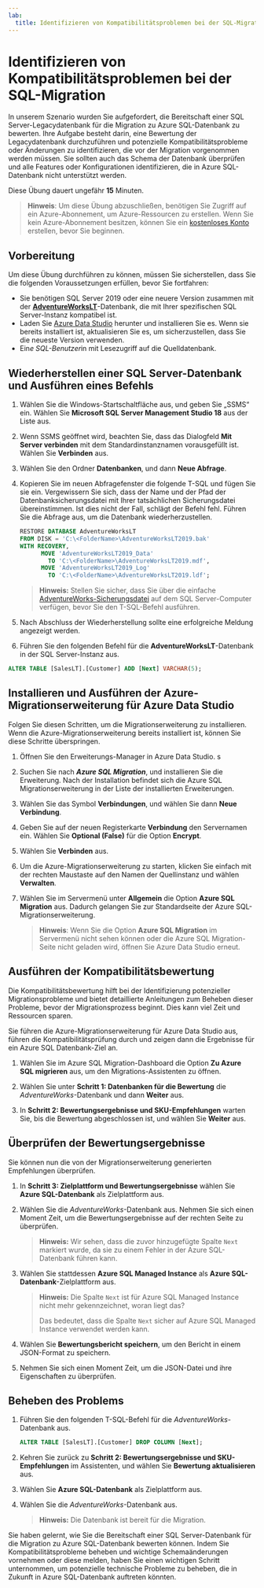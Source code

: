 ```yaml
---
lab:
  title: Identifizieren von Kompatibilitätsproblemen bei der SQL-Migration
---
```


# Identifizieren von Kompatibilitätsproblemen bei der SQL-Migration

In unserem Szenario wurden Sie aufgefordert, die Bereitschaft einer SQL Server-Legacydatenbank für die Migration zu Azure SQL-Datenbank zu bewerten. Ihre Aufgabe besteht darin, eine Bewertung der Legacydatenbank durchzuführen und potenzielle Kompatibilitätsprobleme oder Änderungen zu identifizieren, die vor der Migration vorgenommen werden müssen. Sie sollten auch das Schema der Datenbank überprüfen und alle Features oder Konfigurationen identifizieren, die in Azure SQL-Datenbank nicht unterstützt werden.

Diese Übung dauert ungefähr **15** Minuten.

> **Hinweis**: Um diese Übung abzuschließen, benötigen Sie Zugriff auf ein Azure-Abonnement, um Azure-Ressourcen zu erstellen. Wenn Sie kein Azure-Abonnement besitzen, können Sie ein [kostenloses Konto](https://azure.microsoft.com/free/?azure-portal=true) erstellen, bevor Sie beginnen.

## Vorbereitung

Um diese Übung durchführen zu können, müssen Sie sicherstellen, dass Sie die folgenden Voraussetzungen erfüllen, bevor Sie fortfahren:

- Sie benötigen SQL Server 2019 oder eine neuere Version zusammen mit der [**AdventureWorksLT**](https://learn.microsoft.com/sql/samples/adventureworks-install-configure#download-backup-files)-Datenbank, die mit Ihrer spezifischen SQL Server-Instanz kompatibel ist.
- Laden Sie [Azure Data Studio](https://learn.microsoft.com/sql/azure-data-studio/download-azure-data-studio) herunter und installieren Sie es. Wenn sie bereits installiert ist, aktualisieren Sie es, um sicherzustellen, dass Sie die neueste Version verwenden.
- Ein*e SQL-Benutzer*in mit Lesezugriff auf die Quelldatenbank.

## Wiederherstellen einer SQL Server-Datenbank und Ausführen eines Befehls

1. Wählen Sie die Windows-Startschaltfläche aus, und geben Sie „SSMS“ ein. Wählen Sie **Microsoft SQL Server Management Studio 18** aus der Liste aus.  

1. Wenn SSMS geöffnet wird, beachten Sie, dass das Dialogfeld **Mit Server verbinden** mit dem Standardinstanznamen vorausgefüllt ist. Wählen Sie **Verbinden** aus.

1. Wählen Sie den Ordner **Datenbanken**, und dann **Neue Abfrage**.

1. Kopieren Sie im neuen Abfragefenster die folgende T-SQL und fügen Sie sie ein. Vergewissern Sie sich, dass der Name und der Pfad der Datenbanksicherungsdatei mit Ihrer tatsächlichen Sicherungsdatei übereinstimmen. Ist dies nicht der Fall, schlägt der Befehl fehl. Führen Sie die Abfrage aus, um die Datenbank wiederherzustellen.

    ```sql
    RESTORE DATABASE AdventureWorksLT
    FROM DISK = 'C:\<FolderName>\AdventureWorksLT2019.bak'
    WITH RECOVERY,
          MOVE 'AdventureWorksLT2019_Data' 
            TO 'C:\<FolderName>\AdventureWorksLT2019.mdf',
          MOVE 'AdventureWorksLT2019_Log'
            TO 'C:\<FolderName>\AdventureWorksLT2019.ldf';
    ```

    > **Hinweis:** Stellen Sie sicher, dass Sie über die einfache [AdventureWorks-Sicherungsdatei](https://learn.microsoft.com/sql/samples/adventureworks-install-configure#download-backup-files) auf dem SQL Server-Computer verfügen, bevor Sie den T-SQL-Befehl ausführen.

1. Nach Abschluss der Wiederherstellung sollte eine erfolgreiche Meldung angezeigt werden.

1. Führen Sie den folgenden Befehl für die **AdventureWorksLT**-Datenbank in der SQL Server-Instanz aus.

```sql
ALTER TABLE [SalesLT].[Customer] ADD [Next] VARCHAR(5);
```

## Installieren und Ausführen der Azure-Migrationserweiterung für Azure Data Studio

Folgen Sie diesen Schritten, um die Migrationserweiterung zu installieren. Wenn die Azure-Migrationserweiterung bereits installiert ist, können Sie diese Schritte überspringen.

1. Öffnen Sie den Erweiterungs-Manager in Azure Data Studio. s

1. Suchen Sie nach ***Azure SQL Migration***, und installieren Sie die Erweiterung. Nach der Installation befindet sich die Azure SQL Migrationserweiterung in der Liste der installierten Erweiterungen.

1. Wählen Sie das Symbol **Verbindungen**, und wählen Sie dann **Neue Verbindung**. 

1. Geben Sie auf der neuen Registerkarte **Verbindung** den Servernamen ein. Wählen Sie **Optional (False)** für die Option **Encrypt**.

1. Wählen Sie **Verbinden** aus. 

1. Um die Azure-Migrationserweiterung zu starten, klicken Sie einfach mit der rechten Maustaste auf den Namen der Quellinstanz und wählen **Verwalten**. 

1. Wählen Sie im Servermenü unter **Allgemein** die Option **Azure SQL Migration** aus. Dadurch gelangen Sie zur Standardseite der Azure SQL-Migrationserweiterung.

    > **Hinweis**: Wenn Sie die Option **Azure SQL Migration** im Servermenü nicht sehen können oder die Azure SQL Migration-Seite nicht geladen wird, öffnen Sie Azure Data Studio erneut.

## Ausführen der Kompatibilitätsbewertung

Die Kompatibilitätsbewertung hilft bei der Identifizierung potenzieller Migrationsprobleme und bietet detaillierte Anleitungen zum Beheben dieser Probleme, bevor der Migrationsprozess beginnt. Dies kann viel Zeit und Ressourcen sparen. 

Sie führen die Azure-Migrationserweiterung für Azure Data Studio aus, führen die Kompatibilitätsprüfung durch und zeigen dann die Ergebnisse für ein Azure SQL Datenbank-Ziel an.

1. Wählen Sie im Azure SQL Migration-Dashboard die Option **Zu Azure SQL migrieren** aus, um den Migrations-Assistenten zu öffnen.

1. Wählen Sie unter **Schritt 1: Datenbanken für die Bewertung** die *AdventureWorks*-Datenbank und dann **Weiter** aus.

1. In **Schritt 2: Bewertungsergebnisse und SKU-Empfehlungen** warten Sie, bis die Bewertung abgeschlossen ist, und wählen Sie **Weiter** aus.

## Überprüfen der Bewertungsergebnisse

Sie können nun die von der Migrationserweiterung generierten Empfehlungen überprüfen.

1. In **Schritt 3: Zielplattform und Bewertungsergebnisse** wählen Sie **Azure SQL-Datenbank** als Zielplattform aus.

1. Wählen Sie die *AdventureWorks*-Datenbank aus. Nehmen Sie sich einen Moment Zeit, um die Bewertungsergebnisse auf der rechten Seite zu überprüfen.
    
    > **Hinweis:** Wir sehen, dass die zuvor hinzugefügte Spalte `Next` markiert wurde, da sie zu einem Fehler in der Azure SQL-Datenbank führen kann.

1. Wählen Sie stattdessen **Azure SQL Managed Instance** als **Azure SQL-Datenbank**-Zielplattform aus.
    
    > **Hinweis:** Die Spalte `Next` ist für Azure SQL Managed Instance nicht mehr gekennzeichnet, woran liegt das? 
    >
    >Das bedeutet, dass die Spalte `Next` sicher auf Azure SQL Managed Instance verwendet werden kann.

1. Wählen Sie **Bewertungsbericht speichern**, um den Bericht in einem JSON-Format zu speichern.

1. Nehmen Sie sich einen Moment Zeit, um die JSON-Datei und ihre Eigenschaften zu überprüfen.

## Beheben des Problems

1. Führen Sie den folgenden T-SQL-Befehl für die *AdventureWorks*-Datenbank aus.

    ```sql
    ALTER TABLE [SalesLT].[Customer] DROP COLUMN [Next];
    ```

1. Kehren Sie zurück zu **Schritt 2: Bewertungsergebnisse und SKU-Empfehlungen** im Assistenten, und wählen Sie **Bewertung aktualisieren** aus.

1. Wählen Sie **Azure SQL-Datenbank** als Zielplattform aus.

1. Wählen Sie die *AdventureWorks*-Datenbank aus.

    > **Hinweis:** Die Datenbank ist bereit für die Migration.

Sie haben gelernt, wie Sie die Bereitschaft einer SQL Server-Datenbank für die Migration zu Azure SQL-Datenbank bewerten können. Indem Sie Kompatibilitätsprobleme beheben und wichtige Schemaänderungen vornehmen oder diese melden, haben Sie einen wichtigen Schritt unternommen, um potenzielle technische Probleme zu beheben, die in Zukunft in Azure SQL-Datenbank auftreten könnten.
